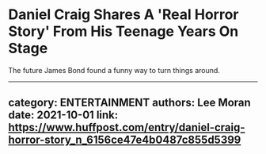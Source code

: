 # Daniel Craig Shares A 'Real Horror Story' From His Teenage Years On Stage

The future James Bond found a funny way to turn things around.

---
category: ENTERTAINMENT
authors: Lee Moran
date: 2021-10-01
link: https://www.huffpost.com/entry/daniel-craig-horror-story_n_6156ce47e4b0487c855d5399
---

